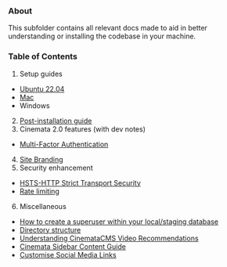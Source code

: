 ### About

This subfolder contains all relevant docs made to aid in better understanding or installing the codebase in your machine.

### Table of Contents

1. Setup guides
  - [Ubuntu 22.04](docs/ubuntu-22.04-setup.md)
  - [Mac](./mac_setup.md)
  - Windows
2. [Post-installation guide](docs/guides/Post-installation-guide.md)
3. Cinemata 2.0 features (with dev notes)
  - [Multi-Factor Authentication](./guides/mfa_authentication.md)
4. [Site Branding](docs/guides/site-branding.md)
5. Security enhancement
  - [HSTS-HTTP Strict Transport Security](./hsts-security.md)
  - [Rate limiting](./Rate-limiting-with-django-axes.md)
6. Miscellaneous
  - [How to create a superuser within your local/staging database](./creating_superuser.md)
  - [Directory structure](./directory.md)
  - [Understanding CinemataCMS Video Recommendations](./CinemataCMS-recommendations-algorithms.md)
  - [Cinemata Sidebar Content Guide](./sidebar-content-guide.md)
  - [Customise Social Media Links](./Customise-social-media-links.md)
